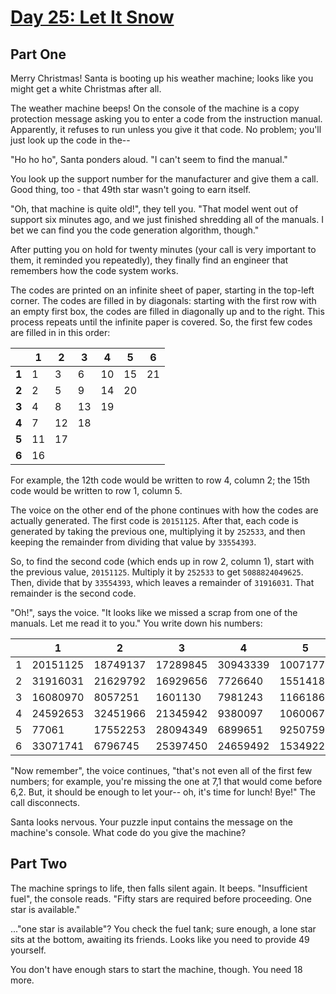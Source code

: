 # [Day 25: Let It Snow](https://adventofcode.com/2015/day/25)

## Part One

Merry Christmas! Santa is booting up his weather machine; looks like you might get a white Christmas after all.

The weather machine beeps! On the console of the machine is a copy protection message asking you to enter a code from
the instruction manual. Apparently, it refuses to run unless you give it that code. No problem; you'll just look up the
code in the--

"Ho ho ho", Santa ponders aloud. "I can't seem to find the manual."

You look up the support number for the manufacturer and give them a call. Good thing, too - that 49th star wasn't going
to earn itself.

"Oh, that machine is quite old!", they tell you. "That model went out of support six minutes ago, and we just finished
shredding all of the manuals. I bet we can find you the code generation algorithm, though."

After putting you on hold for twenty minutes (your call is very important to them, it reminded you repeatedly), they
finally find an engineer that remembers how the code system works.

The codes are printed on an infinite sheet of paper, starting in the top-left corner. The codes are filled in by
diagonals: starting with the first row with an empty first box, the codes are filled in diagonally up and to the right.
This process repeats until the infinite paper is covered. So, the first few codes are filled in in this order:

|       | 1   | 2   | 3   | 4   | 5   | 6   | 
|-------|-----|-----|-----|-----|-----|-----|
| __1__ | 1   | 3   | 6   | 10  | 15  | 21  |
| __2__ | 2   | 5   | 9   | 14  | 20  |     |
| __3__ | 4   | 8   | 13  | 19  |     |     |
| __4__ | 7   | 12  | 18  |     |     |     |
| __5__ | 11  | 17  |     |     |     |     |
| __6__ | 16  |     |     |     |     |     | 

For example, the 12th code would be written to row 4, column 2; the 15th code would be written to row 1, column 5.

The voice on the other end of the phone continues with how the codes are actually generated. The first code is `20151125`.
After that, each code is generated by taking the previous one, multiplying it by `252533`, and then keeping the remainder
from dividing that value by `33554393`.

So, to find the second code (which ends up in row 2, column 1), start with the previous value, `20151125`. Multiply it by
`252533` to get `5088824049625`. Then, divide that by `33554393`, which leaves a remainder of `31916031`. That remainder
is the second code.

"Oh!", says the voice. "It looks like we missed a scrap from one of the manuals. Let me read it to you." You write down
his numbers:

|      | 1        | 2        | 3        | 4        | 5        | 6        |
|------|----------|----------|----------|----------|----------|----------|
| 1    | 20151125 | 18749137 | 17289845 | 30943339 | 10071777 | 33511524 |
| 2    | 31916031 | 21629792 | 16929656 | 7726640  | 15514188 | 4041754  |
| 3    | 16080970 | 8057251  | 1601130  | 7981243  | 11661866 | 16474243 |
| 4    | 24592653 | 32451966 | 21345942 | 9380097  | 10600672 | 31527494 |
| 5    | 77061    | 17552253 | 28094349 | 6899651  | 9250759  | 31663883 |
| 6    | 33071741 | 6796745  | 25397450 | 24659492 | 1534922  | 27995004 |

"Now remember", the voice continues, "that's not even all of the first few numbers; for example, you're missing the one
at 7,1 that would come before 6,2. But, it should be enough to let your-- oh, it's time for lunch! Bye!" The call
disconnects.

Santa looks nervous. Your puzzle input contains the message on the machine's console. What code do you give the machine?

## Part Two

The machine springs to life, then falls silent again. It beeps. "Insufficient fuel", the console reads. "Fifty stars are required before proceeding. One star is available."

..."one star is available"? You check the fuel tank; sure enough, a lone star sits at the bottom, awaiting its friends. Looks like you need to provide 49 yourself.

You don't have enough stars to start the machine, though. You need 18 more.
